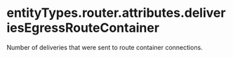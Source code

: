 # entityTypes.router.attributes.deliveriesEgressRouteContainer

Number of deliveries that were sent to route container connections.

